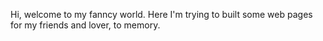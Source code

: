 Hi, welcome to my fanncy world. Here I'm trying to built some web pages for my friends and lover, to memory.
